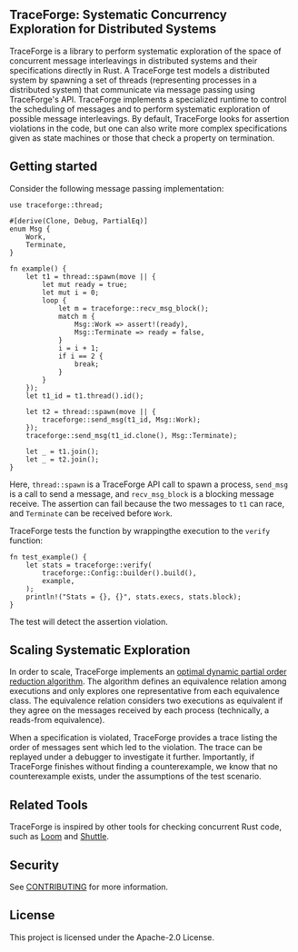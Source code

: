 ## TraceForge: Systematic Concurrency Exploration for Distributed Systems

TraceForge is a library to perform systematic exploration of the space of concurrent
message interleavings in distributed systems and their specifications directly in Rust.
A TraceForge test models a distributed system by spawning a set of threads (representing
processes in a distributed system) that communicate via message passing using TraceForge's API. 
TraceForge implements a specialized runtime to control the scheduling of messages and 
to perform systematic exploration of possible message interleavings.
By default, TraceForge looks for assertion violations in the code, but one can also write more complex
specifications given as state machines or those that check a property on termination.


## Getting started

Consider the following message passing implementation:

```
use traceforge::thread;

#[derive(Clone, Debug, PartialEq)]
enum Msg {
    Work,
    Terminate,
}

fn example() {
    let t1 = thread::spawn(move || {
        let mut ready = true;
        let mut i = 0;
        loop {
            let m = traceforge::recv_msg_block();
            match m {
                Msg::Work => assert!(ready),
                Msg::Terminate => ready = false,
            }
            i = i + 1;
            if i == 2 {
                break;
            }
        }
    });
    let t1_id = t1.thread().id();

    let t2 = thread::spawn(move || {
        traceforge::send_msg(t1_id, Msg::Work);
    });
    traceforge::send_msg(t1_id.clone(), Msg::Terminate);

    let _ = t1.join();
    let _ = t2.join();
}

```

Here, `thread::spawn` is a TraceForge API call to spawn a process, `send_msg` is a call to send a message, and `recv_msg_block`
is a blocking message receive.
The assertion can fail because the two messages to `t1` can race, and `Terminate` can be received before `Work`.

TraceForge tests the function by wrappingthe execution to the `verify` function:

```
fn test_example() {
    let stats = traceforge::verify(
        traceforge::Config::builder().build(),
        example,
    );
    println!("Stats = {}, {}", stats.execs, stats.block);
}
```

The test will detect the assertion violation.


## Scaling Systematic Exploration

In order to scale, TraceForge implements an [optimal dynamic partial order reduction algorithm](https://dl.acm.org/doi/10.1145/3689778).
The algorithm defines an equivalence relation among executions and  only explores one representative
from each equivalence class.
The equivalence relation considers two executions as equivalent if they agree on the messages received by each process
(technically, a reads-from equivalence).

When a specification is violated, TraceForge provides a trace listing the order of messages sent
which led to the violation. The trace can be replayed under a debugger to investigate it further.
Importantly, if TraceForge finishes without finding a counterexample, we know that no counterexample exists, 
under the assumptions of the test scenario.

## Related Tools

TraceForge is inspired by other tools for checking concurrent Rust code, such as [Loom](http://github.com/tokio-rs/loom) and [Shuttle](https://github.com/awslabs/shuttle).


## Security

See [CONTRIBUTING](CONTRIBUTING.md#security-issue-notifications) for more information.

## License

This project is licensed under the Apache-2.0 License.

